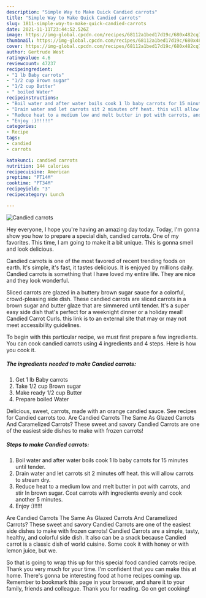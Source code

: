 ```yaml
---
description: "Simple Way to Make Quick Candied carrots"
title: "Simple Way to Make Quick Candied carrots"
slug: 1811-simple-way-to-make-quick-candied-carrots
date: 2021-11-11T23:44:52.526Z
image: https://img-global.cpcdn.com/recipes/68112a1bed17d19c/680x482cq70/candied-carrots-recipe-main-photo.jpg
thumbnail: https://img-global.cpcdn.com/recipes/68112a1bed17d19c/680x482cq70/candied-carrots-recipe-main-photo.jpg
cover: https://img-global.cpcdn.com/recipes/68112a1bed17d19c/680x482cq70/candied-carrots-recipe-main-photo.jpg
author: Gertrude West
ratingvalue: 4.6
reviewcount: 47237
recipeingredient:
- "1 lb Baby carrots"
- "1/2 cup Brown sugar"
- "1/2 cup Butter"
- " boiled Water"
recipeinstructions:
- "Boil water and after water boils cook 1 lb baby carrots for 15 minutes until tender."
- "Drain water and let carrots sit 2 minutes off heat. this will allow carrots to stream dry."
- "Reduce heat to a medium low and melt butter in pot with carrots, and stir In brown sugar. Coat carrots with ingredients evenly and cook another 5 minutes."
- "Enjoy :)!!!!!"
categories:
- Recipe
tags:
- candied
- carrots

katakunci: candied carrots 
nutrition: 144 calories
recipecuisine: American
preptime: "PT14M"
cooktime: "PT34M"
recipeyield: "3"
recipecategory: Lunch

---
```



![Candied carrots](https://img-global.cpcdn.com/recipes/68112a1bed17d19c/680x482cq70/candied-carrots-recipe-main-photo.jpg)

Hey everyone, I hope you're having an amazing day today. Today, I'm gonna show you how to prepare a special dish, candied carrots. One of my favorites. This time, I am going to make it a bit unique. This is gonna smell and look delicious.

Candied carrots is one of the most favored of recent trending foods on earth. It's simple, it's fast, it tastes delicious. It is enjoyed by millions daily. Candied carrots is something that I have loved my entire life. They are nice and they look wonderful.

Sliced carrots are glazed in a buttery brown sugar sauce for a colorful, crowd-pleasing side dish. These candied carrots are sliced carrots in a brown sugar and butter glaze that are simmered until tender. It&#39;s a super easy side dish that&#39;s perfect for a weeknight dinner or a holiday meal! Candied Carrot Curls. this link is to an external site that may or may not meet accessibility guidelines.


To begin with this particular recipe, we must first prepare a few ingredients. You can cook candied carrots using 4 ingredients and 4 steps. Here is how you cook it.

<!--inarticleads1-->

##### The ingredients needed to make Candied carrots:

1. Get 1 lb Baby carrots
1. Take 1/2 cup Brown sugar
1. Make ready 1/2 cup Butter
1. Prepare  boiled Water


Delicious, sweet, carrots, made with an orange candied sauce. See recipes for Candied carrots too. Are Candied Carrots The Same As Glazed Carrots And Caramelized Carrots? These sweet and savory Candied Carrots are one of the easiest side dishes to make with frozen carrots! 

<!--inarticleads2-->

##### Steps to make Candied carrots:

1. Boil water and after water boils cook 1 lb baby carrots for 15 minutes until tender.
1. Drain water and let carrots sit 2 minutes off heat. this will allow carrots to stream dry.
1. Reduce heat to a medium low and melt butter in pot with carrots, and stir In brown sugar. Coat carrots with ingredients evenly and cook another 5 minutes.
1. Enjoy :)!!!!!


Are Candied Carrots The Same As Glazed Carrots And Caramelized Carrots? These sweet and savory Candied Carrots are one of the easiest side dishes to make with frozen carrots! Candied Carrots are a simple, tasty, healthy, and colorful side dish. It also can be a snack because Candied carrot is a classic dish of world cuisine. Some cook it with honey or with lemon juice, but we. 

So that is going to wrap this up for this special food candied carrots recipe. Thank you very much for your time. I'm confident that you can make this at home. There's gonna be interesting food at home recipes coming up. Remember to bookmark this page in your browser, and share it to your family, friends and colleague. Thank you for reading. Go on get cooking!
